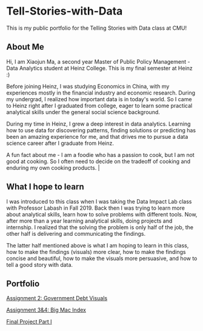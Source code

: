 # Tell-Stories-with-Data
This is my public portfolio for the Telling Stories with Data class at CMU!

## About Me
Hi, I am Xiaojun Ma, a second year Master of Public Policy Management - Data Analytics student at Heinz College. This is my final semester at Heinz :)

Before joining Heinz, I was studying Economics in China, with my experiences mostly in the financial industry and economic research. During my undergrad, I realized how important data is in today's world. So I came to Heinz right after I graduated from college, eager to learn some practical analytical skills under the general social science background.

During my time in Heinz, I grew a deep interest in data analytics. Learning how to use data for discovering patterns, finding solutions or predicting has been an amazing experience for me, and that drives me to pursue a data science career after I graduate from Heinz.

A fun fact about me - I am a foodie who has a passion to cook, but I am not good at cooking. So I often need to decide on the tradeoff of cooking and enduring my own cooking products. |

## What I hope to learn
I was introduced to this class when I was taking the Data Impact Lab class with Professor Labash in Fall 2019. Back then I was trying to learn more about analytical skills, learn how to solve problems with different tools. Now, after more than a year learning analytical skills, doing projects and internship. I realized that the solving the problem is only half of the job, the other half is delivering and communicating the findings.

The latter half mentioned above is what I am hoping to learn in this class, how to make the findings (visuals) more clear, how to make the findings concise and beautiful, how to make the visuals more persuasive, and how to tell a good story with data.

## Portfolio
[Assignment 2: Government Debt Visuals](/GovDebtVisual.md)

[Assignment 3&4: Big Mac Index](/Assignment_3&4.md)

[Final Project Part I](/final_project_pt1_Xiaojun.md)
